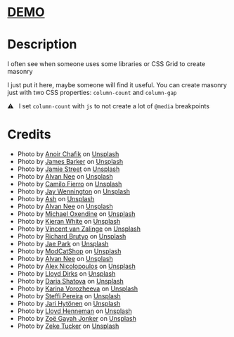 # [DEMO](https://masonry-with-a-few-lines.vercel.app/)

# Description
I often see when someone uses some libraries or CSS Grid to create masonry

I just put it here, maybe someone will find it useful.
You can create masonry just with two CSS properties: `column-count` and `column-gap`

⚠️   &nbsp;&nbsp;I set `column-count` with `js` to not create a lot of `@media` breakpoints

# Credits
- Photo by <a href="https://unsplash.com/@anoirchafik?utm_source=unsplash&utm_medium=referral&utm_content=creditCopyText">Anoir Chafik</a> on <a href="https://unsplash.com/?utm_source=unsplash&utm_medium=referral&utm_content=creditCopyText">Unsplash</a>
- Photo by <a href="https://unsplash.com/@barkernotbaker?utm_source=unsplash&utm_medium=referral&utm_content=creditCopyText">James Barker</a> on <a href="https://unsplash.com/?utm_source=unsplash&utm_medium=referral&utm_content=creditCopyText">Unsplash</a>
- Photo by <a href="https://unsplash.com/@jamie452?utm_source=unsplash&utm_medium=referral&utm_content=creditCopyText">Jamie Street</a> on <a href="https://unsplash.com/?utm_source=unsplash&utm_medium=referral&utm_content=creditCopyText">Unsplash</a>
- Photo by <a href="https://unsplash.com/@alvannee?utm_source=unsplash&utm_medium=referral&utm_content=creditCopyText">Alvan Nee</a> on <a href="https://unsplash.com/?utm_source=unsplash&utm_medium=referral&utm_content=creditCopyText">Unsplash</a>
- Photo by <a href="https://unsplash.com/@camilofierro14?utm_source=unsplash&utm_medium=referral&utm_content=creditCopyText">Camilo Fierro</a> on <a href="https://unsplash.com/?utm_source=unsplash&utm_medium=referral&utm_content=creditCopyText">Unsplash</a>
- Photo by <a href="https://unsplash.com/@jaywennington?utm_source=unsplash&utm_medium=referral&utm_content=creditCopyText">Jay Wennington</a> on <a href="https://unsplash.com/?utm_source=unsplash&utm_medium=referral&utm_content=creditCopyText">Unsplash</a>
- Photo by <a href="https://unsplash.com/@gxldy?utm_source=unsplash&utm_medium=referral&utm_content=creditCopyText">Ash</a> on <a href="https://unsplash.com/?utm_source=unsplash&utm_medium=referral&utm_content=creditCopyText">Unsplash</a>
- Photo by <a href="https://unsplash.com/@alvannee?utm_source=unsplash&utm_medium=referral&utm_content=creditCopyText">Alvan Nee</a> on <a href="https://unsplash.com/?utm_source=unsplash&utm_medium=referral&utm_content=creditCopyText">Unsplash</a>
- Photo by <a href="https://unsplash.com/@oxendine_?utm_source=unsplash&utm_medium=referral&utm_content=creditCopyText">Michael Oxendine</a> on <a href="https://unsplash.com/?utm_source=unsplash&utm_medium=referral&utm_content=creditCopyText">Unsplash</a>
- Photo by <a href="https://unsplash.com/@kierancwhite?utm_source=unsplash&utm_medium=referral&utm_content=creditCopyText">Kieran White</a> on <a href="https://unsplash.com/?utm_source=unsplash&utm_medium=referral&utm_content=creditCopyText">Unsplash</a>
- Photo by <a href="https://unsplash.com/@vincentvanzalinge?utm_source=unsplash&utm_medium=referral&utm_content=creditCopyText">Vincent van Zalinge</a> on <a href="https://unsplash.com/?utm_source=unsplash&utm_medium=referral&utm_content=creditCopyText">Unsplash</a>
- Photo by <a href="https://unsplash.com/@richardbrutyo?utm_source=unsplash&utm_medium=referral&utm_content=creditCopyText">Richard Brutyo</a> on <a href="https://unsplash.com/?utm_source=unsplash&utm_medium=referral&utm_content=creditCopyText">Unsplash</a>
- Photo by <a href="https://unsplash.com/@jaehunpark?utm_source=unsplash&utm_medium=referral&utm_content=creditCopyText">Jae Park</a> on <a href="https://unsplash.com/?utm_source=unsplash&utm_medium=referral&utm_content=creditCopyText">Unsplash</a>
- Photo by <a href="https://unsplash.com/@modcatshop?utm_source=unsplash&utm_medium=referral&utm_content=creditCopyText">ModCatShop</a> on <a href="https://unsplash.com/?utm_source=unsplash&utm_medium=referral&utm_content=creditCopyText">Unsplash</a>
- Photo by <a href="https://unsplash.com/@alvannee?utm_source=unsplash&utm_medium=referral&utm_content=creditCopyText">Alvan Nee</a> on <a href="https://unsplash.com/?utm_source=unsplash&utm_medium=referral&utm_content=creditCopyText">Unsplash</a>
- Photo by <a href="https://unsplash.com/@alexnicolopoulos?utm_source=unsplash&utm_medium=referral&utm_content=creditCopyText">Alex Nicolopoulos</a> on <a href="https://unsplash.com/?utm_source=unsplash&utm_medium=referral&utm_content=creditCopyText">Unsplash</a>
- Photo by <a href="https://unsplash.com/@lloyddirks?utm_source=unsplash&utm_medium=referral&utm_content=creditCopyText">Lloyd Dirks</a> on <a href="https://unsplash.com/?utm_source=unsplash&utm_medium=referral&utm_content=creditCopyText">Unsplash</a>
- Photo by <a href="https://unsplash.com/@dariasha911?utm_source=unsplash&utm_medium=referral&utm_content=creditCopyText">Daria Shatova</a> on <a href="https://unsplash.com/?utm_source=unsplash&utm_medium=referral&utm_content=creditCopyText">Unsplash</a>
- Photo by <a href="https://unsplash.com/@_k_arinn?utm_source=unsplash&utm_medium=referral&utm_content=creditCopyText">Karina Vorozheeva</a> on <a href="https://unsplash.com/?utm_source=unsplash&utm_medium=referral&utm_content=creditCopyText">Unsplash</a>
- Photo by <a href="https://unsplash.com/@steffipereira?utm_source=unsplash&utm_medium=referral&utm_content=creditCopyText">Steffi Pereira</a> on <a href="https://unsplash.com/?utm_source=unsplash&utm_medium=referral&utm_content=creditCopyText">Unsplash</a>
- Photo by <a href="https://unsplash.com/@jarispics?utm_source=unsplash&utm_medium=referral&utm_content=creditCopyText">Jari Hytönen</a> on <a href="https://unsplash.com/?utm_source=unsplash&utm_medium=referral&utm_content=creditCopyText">Unsplash</a>
- Photo by <a href="https://unsplash.com/@lloydhenneman?utm_source=unsplash&utm_medium=referral&utm_content=creditCopyText">Lloyd Henneman</a> on <a href="https://unsplash.com/?utm_source=unsplash&utm_medium=referral&utm_content=creditCopyText">Unsplash</a>
- Photo by <a href="https://unsplash.com/@zoegayah?utm_source=unsplash&utm_medium=referral&utm_content=creditCopyText">Zoë Gayah Jonker</a> on <a href="https://unsplash.com/?utm_source=unsplash&utm_medium=referral&utm_content=creditCopyText">Unsplash</a>
- Photo by <a href="https://unsplash.com/@zeketucker?utm_source=unsplash&utm_medium=referral&utm_content=creditCopyText">Zeke Tucker</a> on <a href="https://unsplash.com/?utm_source=unsplash&utm_medium=referral&utm_content=creditCopyText">Unsplash</a>

